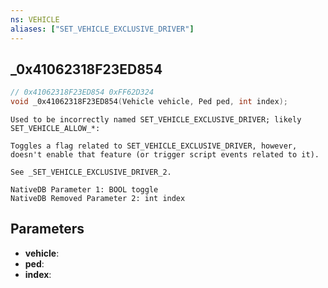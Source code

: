 ```yaml
---
ns: VEHICLE
aliases: ["SET_VEHICLE_EXCLUSIVE_DRIVER"]
---
```

## _0x41062318F23ED854

```c
// 0x41062318F23ED854 0xFF62D324
void _0x41062318F23ED854(Vehicle vehicle, Ped ped, int index);
```

```
Used to be incorrectly named SET_VEHICLE_EXCLUSIVE_DRIVER; likely SET_VEHICLE_ALLOW_*: 

Toggles a flag related to SET_VEHICLE_EXCLUSIVE_DRIVER, however, doesn't enable that feature (or trigger script events related to it).

See _SET_VEHICLE_EXCLUSIVE_DRIVER_2.
```

```
NativeDB Parameter 1: BOOL toggle
NativeDB Removed Parameter 2: int index
```

## Parameters
* **vehicle**: 
* **ped**: 
* **index**:

